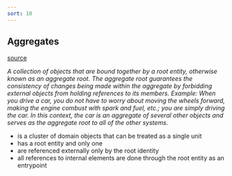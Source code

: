 ```yaml
---
sort: 10
---
```


## Aggregates

[source](https://sites.google.com/site/babokstudies/event-storming/domain-driven-design)

_A collection of objects that are bound together by a root entity, otherwise known as an aggregate root. The aggregate root guarantees the consistency of changes being made within the aggregate by forbidding external objects from holding references to its members.
Example: When you drive a car, you do not have to worry about moving the wheels forward, making the engine combust with spark and fuel, etc.; you are simply driving the car. In this context, the car is an aggregate of several other objects and serves as the aggregate root to all of the other systems._

- is a cluster of domain objects that can be treated as a single unit
- has a root entity and only one
- are referenced externally only by the root identity
- all references to internal elements are done through the root entity as an entrypoint

